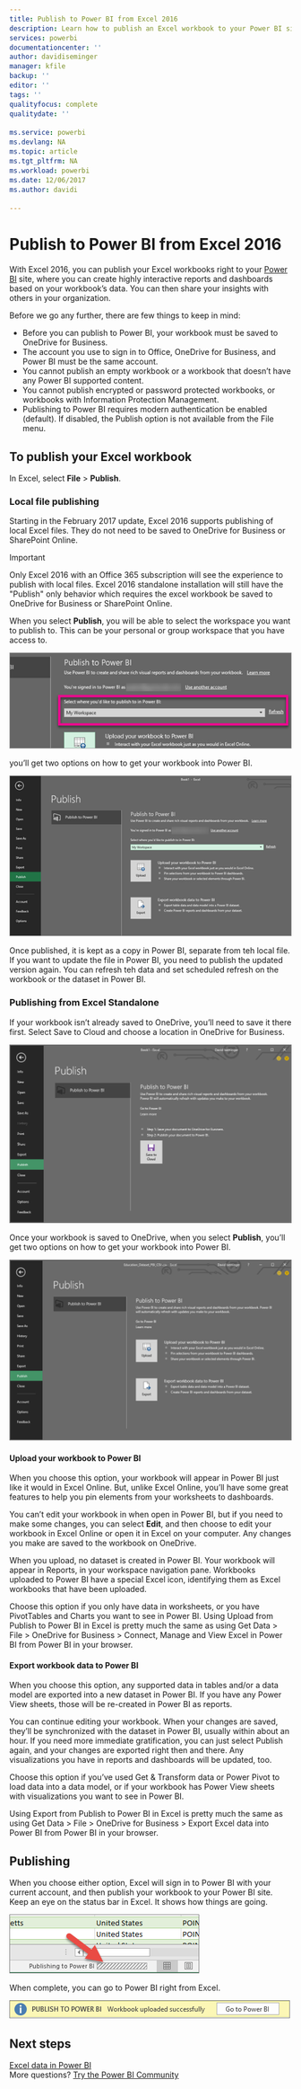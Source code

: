 ```yaml
---
title: Publish to Power BI from Excel 2016
description: Learn how to publish an Excel workbook to your Power BI site.
services: powerbi
documentationcenter: ''
author: davidiseminger
manager: kfile
backup: ''
editor: ''
tags: ''
qualityfocus: complete
qualitydate: ''

ms.service: powerbi
ms.devlang: NA
ms.topic: article
ms.tgt_pltfrm: NA
ms.workload: powerbi
ms.date: 12/06/2017
ms.author: davidi

---
```

# Publish to Power BI from Excel 2016
With Excel 2016, you can publish your Excel workbooks right to your [Power BI](https://powerbi.microsoft.com) site, where you can create highly interactive reports and dashboards based on your workbook’s data. You can then share your insights with others in your organization.

Before we go any further, there are few things to keep in mind:

* Before you can publish to Power BI, your workbook must be saved to OneDrive for Business.
* The account you use to sign in to Office, OneDrive for Business, and Power BI must be the same account.
* You cannot publish an empty workbook or a workbook that doesn’t have any Power BI supported content.
* You cannot publish encrypted or password protected workbooks, or workbooks with Information Protection Management.
* Publishing to Power BI requires modern authentication be enabled (default). If disabled, the Publish option is not available from the File menu.

## To publish your Excel workbook
In Excel, select **File** > **Publish**.

### Local file publishing
Starting in the February 2017 update, Excel 2016 supports publishing of local Excel files. They do not need to be saved to OneDrive for Business or SharePoint Online.

> [!IMPORTANT]
> Only Excel 2016 with an Office 365 subscription will see the experience to publish with local files. Excel 2016 standalone installation will still have the "Publish" only behavior which requires the excel workbook be saved to OneDrive for Business or SharePoint Online.
> 
> 

When you select **Publish**, you will be able to select the workspace you want to publish to. This can be your personal or group workspace that you have access to.

![](media/service-publish-from-excel/pbi_choose_workspace.png)

you’ll get two options on how to get your workbook into Power BI.

![](media/service-publish-from-excel/pbi_uploadexport3.png)

Once published, it is kept as a copy in Power BI, separate from teh local file. If you want to update the file in Power BI, you need to publish the updated version again. You can refresh teh data and set scheduled refresh on the workbook or the dataset in Power BI.

### Publishing from Excel Standalone
If your workbook isn’t already saved to OneDrive, you’ll need to save it there first. Select Save to Cloud and choose a location in OneDrive for Business.

![](media/service-publish-from-excel/pbi_savetoonedrive2.png)

Once your workbook is saved to OneDrive, when you select **Publish**, you’ll get two options on how to get your workbook into Power BI.

![](media/service-publish-from-excel/pbi_uploadexport2.png)

#### Upload your workbook to Power BI
When you choose this option, your workbook will appear in Power BI just like it would in Excel Online. But, unlike Excel Online, you’ll have some great features to help you pin elements from your worksheets to dashboards.

You can’t edit your workbook in when open in Power BI, but if you need to make some changes, you can select **Edit**, and then choose to edit your workbook in Excel Online or open it in Excel on your computer. Any changes you make are saved to the workbook on OneDrive.

When you upload, no dataset is created in Power BI. Your workbook will appear in Reports, in your workspace navigation pane. Workbooks uploaded to Power BI have a special Excel icon, identifying them as Excel workbooks that have been uploaded.

Choose this option if you only have data in worksheets, or you have PivotTables and Charts you want to see in Power BI.
Using Upload from Publish to Power BI in Excel is pretty much the same as using Get Data > File > OneDrive for Business > Connect, Manage and View Excel in Power BI from Power BI in your browser.

#### Export workbook data to Power BI
When you choose this option, any supported data in tables and/or a data model are exported into a new dataset in Power BI. If you have any Power View sheets, those will be re-created in Power BI as reports.

You can continue editing your workbook. When your changes are saved, they’ll be synchronized with the dataset in Power BI, usually within about an hour. If you need more immediate gratification, you can just select Publish again, and your changes are exported right then and there. Any visualizations you have in reports and dashboards will be updated, too.

Choose this option if you’ve used Get & Transform data or Power Pivot to load data into a data model, or if your workbook has Power View sheets with visualizations you want to see in Power BI.

Using Export from Publish to Power BI in Excel is pretty much the same as using Get Data > File > OneDrive for Business > Export Excel data into Power BI from Power BI in your browser.

## Publishing
When you choose either option, Excel will sign in to Power BI with your current account, and then publish your workbook to your Power BI site. Keep an eye on the status bar in Excel. It shows how things are going.

![](media/service-publish-from-excel/pbi_publishingstatus.png)

When complete, you can go to Power BI right from Excel.

![](media/service-publish-from-excel/pbi_gotopbi.png)

## Next steps
[Excel data in Power BI](service-excel-workbook-files.md)  
More questions? [Try the Power BI Community](http://community.powerbi.com/)

